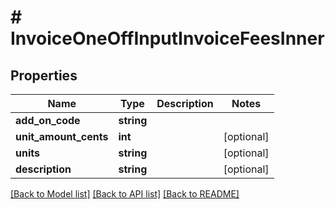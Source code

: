 # # InvoiceOneOffInputInvoiceFeesInner

## Properties

Name | Type | Description | Notes
------------ | ------------- | ------------- | -------------
**add_on_code** | **string** |  |
**unit_amount_cents** | **int** |  | [optional]
**units** | **string** |  | [optional]
**description** | **string** |  | [optional]

[[Back to Model list]](../../README.md#models) [[Back to API list]](../../README.md#endpoints) [[Back to README]](../../README.md)
